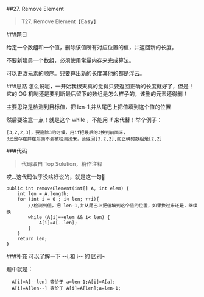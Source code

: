 ##27. Remove Element
> T27. Remove Element【**Easy**】


###题目

给定一个数组和一个值，删除该值所有对应位置的值，并返回新的长度。

不要新建另一个数组，必须使用常量内存来完成算法。

可以更改元素的顺序。只要算出新的长度其他的都是浮云。

###思路
怎么说呢，一开始我很天真的觉得只要返回正确的长度就好了，但是！它的 OG 机制还是要判断最后留下的数组是怎么样子的，该删的元素还得删！

主要思路是检测到目标值，把 len-1,并从尾巴上把值填到这个值的位置

然后要注意一点！就是这个 while ，不能用 if 来代替！举个例子：

```
[3,2,2,3]，要删除3的时候，用if把最后的3换到前面来，
3还是存在并在后面不会被检测出来，会返回[3,2,2],而正确的数组是[2,2]
```
###代码

>代码取自 Top Solution，稍作注释

哎...这代码似乎没啥好说的，就是这一句🙂

```
public int removeElement(int[] A, int elem) {
    int len = A.length;
    for (int i = 0 ; i< len; ++i){
        //检测到值，把 len-1,并从尾巴上把值填到这个值的位置，如果换过来还是，继续换
        while (A[i]==elem && i< len) {
            A[i]=A[--len];
        }
    }
    return len;
}
```

###补充
可以了解一下 --i,和 i-- 的 区别~

题中就是：

```
  A[i]=A[--len] 等价于 a=len-1;A[i]=A[a];
  A[i]=A[len--] 等价于 A[i]=A[len];a=len-1;
```